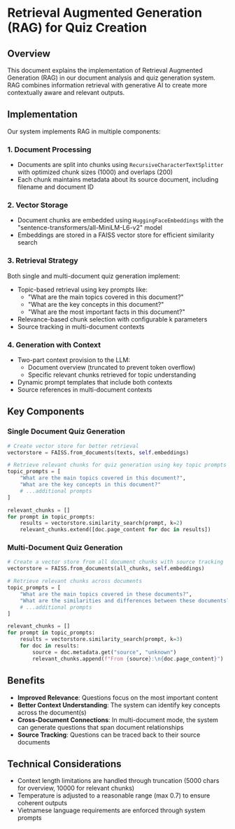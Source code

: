 # Retrieval Augmented Generation (RAG) for Quiz Creation

## Overview
This document explains the implementation of Retrieval Augmented Generation (RAG) in our document analysis and quiz generation system. RAG combines information retrieval with generative AI to create more contextually aware and relevant outputs.

## Implementation
Our system implements RAG in multiple components:

### 1. Document Processing
- Documents are split into chunks using `RecursiveCharacterTextSplitter` with optimized chunk sizes (1000) and overlaps (200)
- Each chunk maintains metadata about its source document, including filename and document ID

### 2. Vector Storage
- Document chunks are embedded using `HuggingFaceEmbeddings` with the "sentence-transformers/all-MiniLM-L6-v2" model
- Embeddings are stored in a FAISS vector store for efficient similarity search

### 3. Retrieval Strategy
Both single and multi-document quiz generation implement:
- Topic-based retrieval using key prompts like:
  - "What are the main topics covered in this document?"
  - "What are the key concepts in this document?"
  - "What are the most important facts in this document?"
- Relevance-based chunk selection with configurable k parameters
- Source tracking in multi-document contexts

### 4. Generation with Context
- Two-part context provision to the LLM:
  - Document overview (truncated to prevent token overflow)
  - Specific relevant chunks retrieved for topic understanding
- Dynamic prompt templates that include both contexts
- Source references in multi-document contexts

## Key Components

### Single Document Quiz Generation
```python
# Create vector store for better retrieval
vectorstore = FAISS.from_documents(texts, self.embeddings)

# Retrieve relevant chunks for quiz generation using key topic prompts
topic_prompts = [
    "What are the main topics covered in this document?",
    "What are the key concepts in this document?"
    # ...additional prompts
]

relevant_chunks = []
for prompt in topic_prompts:
    results = vectorstore.similarity_search(prompt, k=2)
    relevant_chunks.extend([doc.page_content for doc in results])
```

### Multi-Document Quiz Generation
```python
# Create a vector store from all document chunks with source tracking
vectorstore = FAISS.from_documents(all_chunks, self.embeddings)

# Retrieve relevant chunks across documents
topic_prompts = [
    "What are the main topics covered in these documents?",
    "What are the similarities and differences between these documents?"
    # ...additional prompts
]

relevant_chunks = []
for prompt in topic_prompts:
    results = vectorstore.similarity_search(prompt, k=3)
    for doc in results:
        source = doc.metadata.get("source", "unknown")
        relevant_chunks.append(f"From {source}:\n{doc.page_content}")
```

## Benefits
- **Improved Relevance**: Questions focus on the most important content
- **Better Context Understanding**: The system can identify key concepts across the document(s)
- **Cross-Document Connections**: In multi-document mode, the system can generate questions that span document relationships
- **Source Tracking**: Questions can be traced back to their source documents

## Technical Considerations
- Context length limitations are handled through truncation (5000 chars for overview, 10000 for relevant chunks)
- Temperature is adjusted to a reasonable range (max 0.7) to ensure coherent outputs
- Vietnamese language requirements are enforced through system prompts
